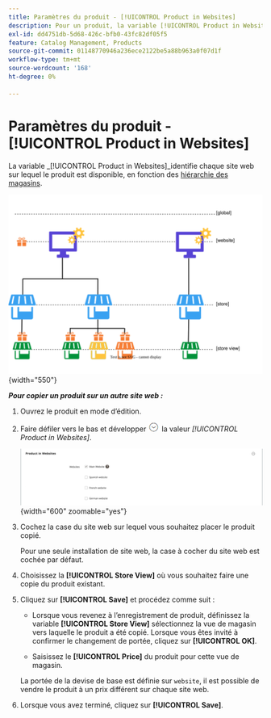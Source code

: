 ```yaml
---
title: Paramètres du produit - [!UICONTROL Product in Websites]
description: Pour un produit, la variable [!UICONTROL Product in Websites] Les paramètres identifient chaque site web sur lequel le produit est disponible.
exl-id: dd4751db-5d68-426c-bfb0-43fc82df05f5
feature: Catalog Management, Products
source-git-commit: 01148770946a236ece2122be5a88b963a0f07d1f
workflow-type: tm+mt
source-wordcount: '168'
ht-degree: 0%

---
```


# Paramètres du produit - [!UICONTROL Product in Websites]

La variable _[!UICONTROL Product in Websites]_identifie chaque site web sur lequel le produit est disponible, en fonction des [hiérarchie des magasins](../stores-purchase/stores.md).

![Diagramme d’étendue du site web du produit](./assets/scope-product-website.svg){width="550"}

**_Pour copier un produit sur un autre site web :_**

1. Ouvrez le produit en mode d’édition.

1. Faire défiler vers le bas et développer ![Sélecteur d’extension](../assets/icon-display-expand.png) la valeur _[!UICONTROL Product in Websites]_.

   ![Produit sur les sites web](./assets/catalog-product-in-websites-multisite-main-french.png){width="600" zoomable="yes"}

1. Cochez la case du site web sur lequel vous souhaitez placer le produit copié.

   Pour une seule installation de site web, la case à cocher du site web est cochée par défaut.

1. Choisissez la **[!UICONTROL Store View]** où vous souhaitez faire une copie du produit existant.

1. Cliquez sur **[!UICONTROL Save]** et procédez comme suit :

   - Lorsque vous revenez à l’enregistrement de produit, définissez la variable **[!UICONTROL Store View]** sélectionnez la vue de magasin vers laquelle le produit a été copié. Lorsque vous êtes invité à confirmer le changement de portée, cliquez sur **[!UICONTROL OK]**.

   - Saisissez le **[!UICONTROL Price]** du produit pour cette vue de magasin.

   La portée de la devise de base est définie sur `website`, il est possible de vendre le produit à un prix différent sur chaque site web.

1. Lorsque vous avez terminé, cliquez sur **[!UICONTROL Save]**.
